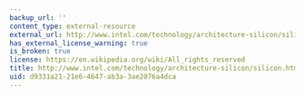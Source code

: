 ```yaml
---
backup_url: ''
content_type: external-resource
external_url: http://www.intel.com/technology/architecture-silicon/silicon.htm?iid=tech_as+silicon_head
has_external_license_warning: true
is_broken: true
license: https://en.wikipedia.org/wiki/All_rights_reserved
title: http://www.intel.com/technology/architecture-silicon/silicon.htm?iid=tech\_as+silicon\_head
uid: d9331a21-21e6-4647-ab3a-3ae2076a4dca
---
```

